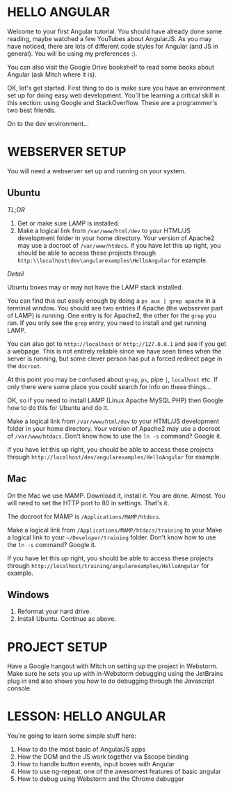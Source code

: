 HELLO ANGULAR
=============

Welcome to your first Angular tutorial. You should have already done some reading, maybe watched a few YouTubes about
AngularJS. As you may have noticed, there are lots of different code styles for Angular (and JS in general). You will
be using my preferences :).

You can also visit the Google Drive bookshelf to read some books about Angular (ask Mitch where it is).

OK, let's get started. First thing to do is make sure you have an environment set up for doing easy web development. 
You'll be learning a critical skill in this section: using Google and StackOverflow. These are a programmer's two
best friends.

On to the dev environment...

WEBSERVER SETUP
===============

You will need a webserver set up and running on your system. 

Ubuntu
------

*TL;DR*

1. Get or make sure LAMP is installed.
2. Make a logical link from `/var/www/html/dev` to your HTML/JS development folder in your home directory. Your version
   of Apache2 may use a docroot of `/var/www/htdocs`. If you have let this up right, you should be able to access these
   projects through `http:\\localhost\dev\angularexamples\HelloAngular` for example.


*Detail*

Ubuntu boxes may or may not have the LAMP stack installed.

You can find this out easily enough by doing a `ps aux | grep apache` in a terminal window. You should see two entries 
if Apache (the webserver part of LAMP) is running. One entry is for Apache2, the other for the `grep` you ran. If you 
only see the `grep` entry, you need to install and get running LAMP.

You can also got to `http://localhost` or `http://127.0.0.1` and see if you get a webpage. This is not entirely
reliable since we have seen times when the server is running, but some clever person has put a forced redirect page
in the `docroot`.

At this point you may be confused about `grep`, `ps`, pipe `|`, `localhost` etc. If only there were some place you could
search for info on these things...

OK, so if you need to install LAMP (Linux Apache MySQL PHP) then Google how to do this for Ubuntu and do it.

Make a logical link from `/var/www/html/dev` to your HTML/JS development folder in your home directory. Your version
of Apache2 may use a docroot of `/var/www/htdocs`.  Don't know how to use the `ln -s` command? Google it.
   
If you have let this up right, you should be able to access these projects through 
`http://localhost/dev/angularexamples/HelloAngular` for example.
   
Mac
---

On the Mac we use MAMP. Download it, install it. You are done. Almost. You will need to set the HTTP port to 80 in settings.
That's it.

The docroot for MAMP is `/Applications/MAMP/htdocs`. 

Make a logical link from `/Applications/MAMP/htdocs/training` to your Make a logical link to your `~/Developer/training` folder. 
Don't know how to use the `ln -s` command? Google it.
   
If you have let this up right, you should be able to access these projects through 
`http://localhost/training/angularexamples/HelloAngular` for example.

Windows
-------

1. Reformat your hard drive.
2. Install Ubuntu. Continue as above.



 PROJECT SETUP
 =============
 
 Have a Google hangout with Mitch on setting up the project in Webstorm. Make sure he sets you up with in-Webstorm
 debugging using the JetBrains plug in and also shows you how to do debugging through the Javascript console.
 
 
 
 LESSON: HELLO ANGULAR
 =====================
 
 You're going to learn some simple stuff here:
 1) How to do the most basic of AngularJS apps
 2) How the DOM and the JS work together via $scope binding
 3) How to handle button events, input boxes with Angular
 4) How to use ng-repeat, one of the awesomest features of basic angular
 5) How to debug using Webstorm and the Chrome debugger
 
 